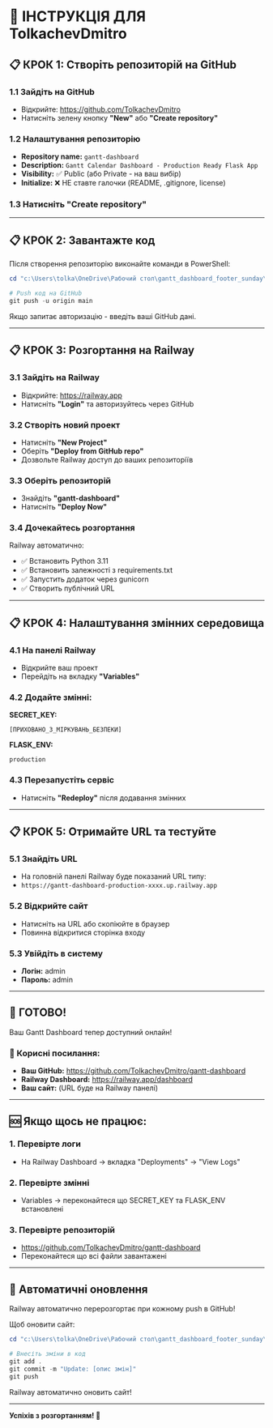 # 🚀 ІНСТРУКЦІЯ ДЛЯ TolkachevDmitro

## 📋 КРОК 1: Створіть репозиторій на GitHub

### 1.1 Зайдіть на GitHub

- Відкрийте: https://github.com/TolkachevDmitro
- Натисніть зелену кнопку **"New"** або **"Create repository"**

### 1.2 Налаштування репозиторію

- **Repository name:** `gantt-dashboard`
- **Description:** `Gantt Calendar Dashboard - Production Ready Flask App`
- **Visibility:** ✅ Public (або Private - на ваш вибір)
- **Initialize:** ❌ НЕ ставте галочки (README, .gitignore, license)

### 1.3 Натисніть "Create repository"

---

## 📋 КРОК 2: Завантажте код

Після створення репозиторію виконайте команди в PowerShell:

```powershell
cd "c:\Users\tolka\OneDrive\Рабочий стол\gantt_dashboard_footer_sunday\gantt_dashboard"

# Push код на GitHub
git push -u origin main
```

Якщо запитає авторизацію - введіть ваші GitHub дані.

---

## 📋 КРОК 3: Розгортання на Railway

### 3.1 Зайдіть на Railway

- Відкрийте: https://railway.app
- Натисніть **"Login"** та авторизуйтесь через GitHub

### 3.2 Створіть новий проект

- Натисніть **"New Project"**
- Оберіть **"Deploy from GitHub repo"**
- Дозвольте Railway доступ до ваших репозиторіїв

### 3.3 Оберіть репозиторій

- Знайдіть **"gantt-dashboard"**
- Натисніть **"Deploy Now"**

### 3.4 Дочекайтесь розгортання

Railway автоматично:

- ✅ Встановить Python 3.11
- ✅ Встановить залежності з requirements.txt
- ✅ Запустить додаток через gunicorn
- ✅ Створить публічний URL

---

## 📋 КРОК 4: Налаштування змінних середовища

### 4.1 На панелі Railway

- Відкрийте ваш проект
- Перейдіть на вкладку **"Variables"**

### 4.2 Додайте змінні:

**SECRET_KEY:**

```
[ПРИХОВАНО_З_МІРКУВАНЬ_БЕЗПЕКИ]
```

**FLASK_ENV:**

```
production
```

### 4.3 Перезапустіть сервіс

- Натисніть **"Redeploy"** після додавання змінних

---

## 📋 КРОК 5: Отримайте URL та тестуйте

### 5.1 Знайдіть URL

- На головній панелі Railway буде показаний URL типу:
- `https://gantt-dashboard-production-xxxx.up.railway.app`

### 5.2 Відкрийте сайт

- Натисніть на URL або скопіюйте в браузер
- Повинна відкритися сторінка входу

### 5.3 Увійдіть в систему

- **Логін:** admin
- **Пароль:** admin

---

## 🎉 ГОТОВО!

Ваш Gantt Dashboard тепер доступний онлайн!

### 🔗 Корисні посилання:

- **Ваш GitHub:** https://github.com/TolkachevDmitro/gantt-dashboard
- **Railway Dashboard:** https://railway.app/dashboard
- **Ваш сайт:** (URL буде на Railway панелі)

---

## 🆘 Якщо щось не працює:

### 1. Перевірте логи

- На Railway Dashboard → вкладка "Deployments" → "View Logs"

### 2. Перевірте змінні

- Variables → переконайтеся що SECRET_KEY та FLASK_ENV встановлені

### 3. Перевірте репозиторій

- https://github.com/TolkachevDmitro/gantt-dashboard
- Переконайтеся що всі файли завантажені

---

## 🔄 Автоматичні оновлення

Railway автоматично перерозгортає при кожному push в GitHub!

Щоб оновити сайт:

```powershell
cd "c:\Users\tolka\OneDrive\Рабочий стол\gantt_dashboard_footer_sunday\gantt_dashboard"

# Внесіть зміни в код
git add .
git commit -m "Update: [опис змін]"
git push
```

Railway автоматично оновить сайт!

---

**Успіхів з розгортанням! 🚀**
